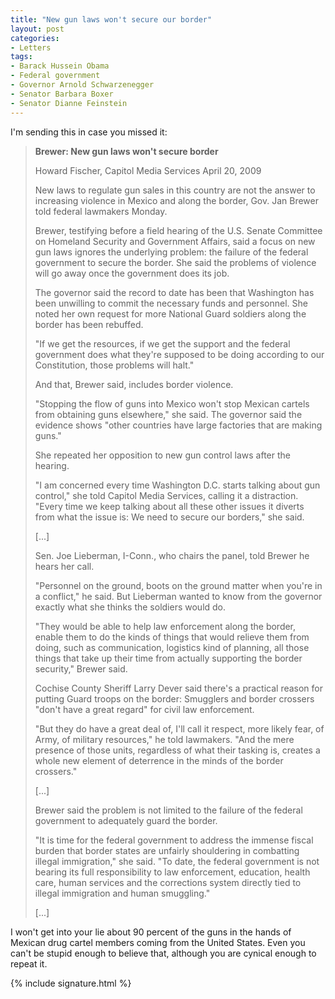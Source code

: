 ```yaml
---
title: "New gun laws won't secure our border"
layout: post
categories:
- Letters
tags:
- Barack Hussein Obama
- Federal government
- Governor Arnold Schwarzenegger
- Senator Barbara Boxer
- Senator Dianne Feinstein
---
```


I'm sending this in case you missed it:

> **Brewer: New gun laws won't secure border**
>
> Howard Fischer, Capitol Media Services
> April 20, 2009
>
> New laws to regulate gun sales in this country are not the answer to increasing violence in Mexico and along the border, Gov. Jan Brewer told federal lawmakers Monday.
>
> Brewer, testifying before a field hearing of the U.S. Senate Committee on Homeland Security and Government Affairs, said a focus on new gun laws ignores the underlying problem: the failure of the federal government to secure the border. She said the problems of violence will go away once the government does its job.
>
> The governor said the record to date has been that Washington has been unwilling to commit the necessary funds and personnel. She noted her own request for more National Guard soldiers along the border has been rebuffed.
>
> "If we get the resources, if we get the support and the federal government does what they're supposed to be doing according to our Constitution, those problems will halt."
>
> And that, Brewer said, includes border violence.
>
> "Stopping the flow of guns into Mexico won't stop Mexican cartels from obtaining guns elsewhere," she said. The governor said the evidence shows "other countries have large factories that are making guns."
>
> She repeated her opposition to new gun control laws after the hearing.
>
> "I am concerned every time Washington D.C. starts talking about gun control," she told Capitol Media Services, calling it a distraction. "Every time we keep talking about all these other issues it diverts from what the issue is: We need to secure our borders," she said.
>
> \[...\]
>
> Sen. Joe Lieberman, I-Conn., who chairs the panel, told Brewer he hears her call.
>
> "Personnel on the ground, boots on the ground matter when you're in a conflict," he said. But Lieberman wanted to know from the governor exactly what she thinks the soldiers would do.
>
> "They would be able to help law enforcement along the border, enable them to do the kinds of things that would relieve them from doing, such as communication, logistics kind of planning, all those things that take up their time from actually supporting the border security," Brewer said.
>
> Cochise County Sheriff Larry Dever said there's a practical reason for putting Guard troops on the border: Smugglers and border crossers "don't have a great regard" for civil law enforcement.
>
> "But they do have a great deal of, I'll call it respect, more likely fear, of Army, of military resources," he told lawmakers. "And the mere presence of those units, regardless of what their tasking is, creates a whole new element of deterrence in the minds of the border crossers."
>
> \[...\]
>
> Brewer said the problem is not limited to the failure of the federal government to adequately guard the border.
>
> "It is time for the federal government to address the immense fiscal burden that border states are unfairly shouldering in combatting illegal immigration," she said. "To date, the federal government is not bearing its full responsibility to law enforcement, education, health care, human services and the corrections system directly tied to illegal immigration and human smuggling."
>
> \[...\]

I won't get into your lie about 90 percent of the guns in the hands of Mexican drug cartel members coming from the United States. Even you can't be stupid enough to believe that, although you are cynical enough to repeat it.

{% include signature.html %}
